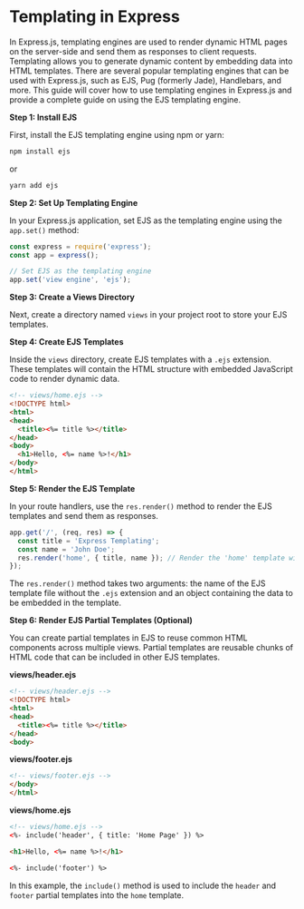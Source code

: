 # Templating in Express

In Express.js, templating engines are used to render dynamic HTML pages on the server-side and send them as responses to client requests. Templating allows you to generate dynamic content by embedding data into HTML templates. There are several popular templating engines that can be used with Express.js, such as EJS, Pug (formerly Jade), Handlebars, and more. This guide will cover how to use templating engines in Express.js and provide a complete guide on using the EJS templating engine.

**Step 1: Install EJS**

First, install the EJS templating engine using npm or yarn:

```bash
npm install ejs
```

or

```bash
yarn add ejs
```

**Step 2: Set Up Templating Engine**

In your Express.js application, set EJS as the templating engine using the `app.set()` method:

```javascript
const express = require('express');
const app = express();

// Set EJS as the templating engine
app.set('view engine', 'ejs');
```

**Step 3: Create a Views Directory**

Next, create a directory named `views` in your project root to store your EJS templates.

**Step 4: Create EJS Templates**

Inside the `views` directory, create EJS templates with a `.ejs` extension. These templates will contain the HTML structure with embedded JavaScript code to render dynamic data.

```html
<!-- views/home.ejs -->
<!DOCTYPE html>
<html>
<head>
  <title><%= title %></title>
</head>
<body>
  <h1>Hello, <%= name %>!</h1>
</body>
</html>
```

**Step 5: Render the EJS Template**

In your route handlers, use the `res.render()` method to render the EJS templates and send them as responses.

```javascript
app.get('/', (req, res) => {
  const title = 'Express Templating';
  const name = 'John Doe';
  res.render('home', { title, name }); // Render the 'home' template with the provided data
});
```

The `res.render()` method takes two arguments: the name of the EJS template file without the `.ejs` extension and an object containing the data to be embedded in the template.

**Step 6: Render EJS Partial Templates (Optional)**

You can create partial templates in EJS to reuse common HTML components across multiple views. Partial templates are reusable chunks of HTML code that can be included in other EJS templates.

**views/header.ejs**
```html
<!-- views/header.ejs -->
<!DOCTYPE html>
<html>
<head>
  <title><%= title %></title>
</head>
<body>
```

**views/footer.ejs**
```html
<!-- views/footer.ejs -->
</body>
</html>
```

**views/home.ejs**
```html
<!-- views/home.ejs -->
<%- include('header', { title: 'Home Page' }) %>

<h1>Hello, <%= name %>!</h1>

<%- include('footer') %>
```

In this example, the `include()` method is used to include the `header` and `footer` partial templates into the `home` template.

